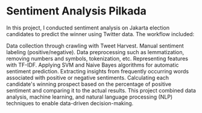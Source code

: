 # Sentiment Analysis Pilkada

In this project, I conducted sentiment analysis on Jakarta election candidates to predict the winner using Twitter data. The workflow included:

Data collection through crawling with Tweet Harvest.
Manual sentiment labeling (positive/negative).
Data preprocessing such as lemmatization, removing numbers and symbols, tokenization, etc.
Representing features with TF-IDF.
Applying SVM and Naive Bayes algorithms for automatic sentiment prediction.
Extracting insights from frequently occurring words associated with positive or negative sentiments.
Calculating each candidate's winning prospect based on the percentage of positive sentiment and comparing it to the actual results.
This project combined data analysis, machine learning, and natural language processing (NLP) techniques to enable data-driven decision-making.
